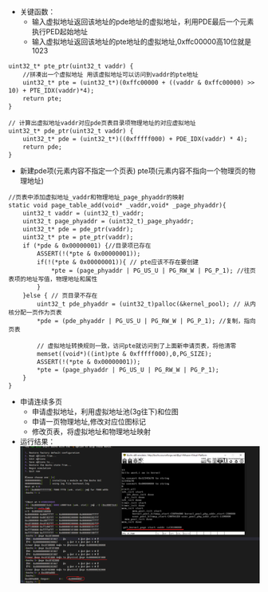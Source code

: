 - 关键函数：
  - 输入虚拟地址返回该地址的pde地址的虚拟地址，利用PDE最后一个元素执行PED起始地址
  - 输入虚拟地址返回该地址的pte地址的虚拟地址,0xffc00000高10位就是1023
```
uint32_t* pte_ptr(uint32_t vaddr) {
    //拼凑出一个虚拟地址 用该虚拟地址可以访问到vaddr的pte地址
    uint32_t* pte = (uint32_t*)(0xffc00000 + ((vaddr & 0xffc00000) >> 10) + PTE_IDX(vaddr)*4);
    return pte;
}

// 计算出虚拟地址vaddr对应pde页表目录项物理地址的对应虚拟地址
uint32_t* pde_ptr(uint32_t vaddr) {
    uint32_t* pde = (uint32_t*)((0xfffff000) + PDE_IDX(vaddr) * 4);
    return pde;
}
```
  - 新建pde项(元素内容不指定一个页表) pte项(元素内容不指向一个物理页的物理地址)
```
//页表中添加虚拟地址_vaddr和物理地址_page_phyaddr的映射
static void page_table_add(void* _vaddr,void* _page_phyaddr){
    uint32_t vaddr = (uint32_t)_vaddr;
    uint32_t page_phyaddr = (uint32_t)_page_phyaddr;
    uint32_t* pde = pde_ptr(vaddr);
    uint32_t* pte = pte_ptr(vaddr);
    if (*pde & 0x00000001) {//目录项已存在
        ASSERT(!(*pte & 0x00000001));
        if(!(*pte & 0x00000001)){ // pte应该不存在要创建
            *pte = (page_phyaddr | PG_US_U | PG_RW_W | PG_P_1); //往页表项的地址写值，物理地址和属性
        }
    }else { // 页目录不存在
        uint32_t pde_phyaddr = (uint32_t)palloc(&kernel_pool); // 从内核分配一页作为页表
        *pde = (pde_phyaddr | PG_US_U | PG_RW_W | PG_P_1); //复制，指向页表

        // 虚拟地址转换规则一致，访问pte就访问到了上面新申请页表，将他清零
        memset((void*)((int)pte & 0xfffff000),0,PG_SIZE);
        ASSERT(!(*pte & 0x00000001));
        *pte = (page_phyaddr | PG_US_U | PG_RW_W | PG_P_1);
    }
}
```
  - 申请连续多页
    - 申请虚拟地址，利用虚拟地址池(3g往下)和位图
    - 申请一页物理地址,修改对应位图标记
    - 修改页表，将虚拟地址和物理地址映射
- 运行结果：
  ![](../asset/24-12-4.png)